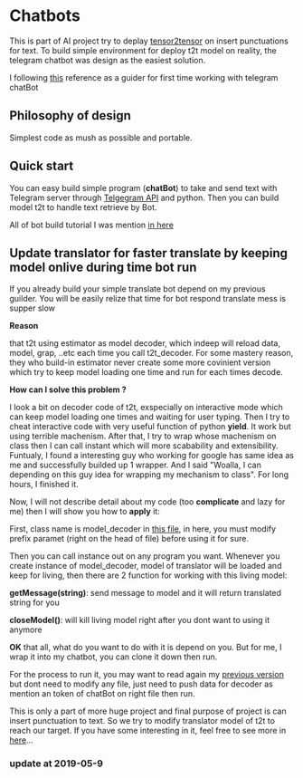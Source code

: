 # Chatbots
This is part of AI project try to deplay [tensor2tensor](https://github.com/tensorflow/tensor2tensor) on insert punctuations for text. To build simple environment for deploy t2t model on reality, the telegram chatbot was design as the easiest solution.

I following [this](https://chatbotslife.com/your-first-chatbot-using-telegram-and-python-part-1-796894016ba8) reference as a guider for first time working with telegram chatBot

## Philosophy of design
Simplest code as mush as possible and portable.

## Quick start 
You can easy build simple program (**chatBot**) to take and send text with Telegram server through [Telgegram API](https://core.telegram.org/) and python. Then you can build model t2t to handle text retrieve by Bot.

All of bot build tutorial I was mention [in here](https://github.com/larycoder/chatbots/blob/master/README.md)

## Update translator for faster translate by keeping model onlive during time bot run
If you already build your simple translate bot depend on my previous guilder. You will be easily relize that time for bot respond translate mess is supper slow

**Reason**

that t2t using estimator as model decoder, which indeep will reload data, model, grap, ..etc each time you call t2t_decoder. For some mastery reason, they who build-in estimator never create some more covinient version which try to keep model loading one time and run for each times decode. 

**How can I solve this problem ?**

I look a bit on decoder code of t2t, exspecially on interactive mode which can keep model loading one times and waiting for user typing. Then I try to cheat interactive code with very useful function of python **yield**. It work but using terrible machenism. After that, I try to wrap whose machenism on class then I can call instant which will more scabability and extensibility. Funtualy, I found a interesting guy who working for google has same idea as me and successfully builded up 1 wrapper. And I said "Woalla, I can depending on this guy idea for wrapping my mechanism to class". For long hours, I finished it.

Now, I will not describe detail about my code (too **complicate** and lazy for me) then I will show you how to **apply** it: 

First, class name is model_decoder in [this file](https://github.com/larycoder/chatbots/blob/decode_Server/decode_server.py), in here, you must modify prefix paramet (right on the head of file) before using it for sure.

Then you can call instance out on any program you want. Whenever you create instance of model_decoder, model of translator will be loaded and keep for living, then there are 2 function for working with this living model:

**getMessage(string)**: send message to model and it will return translated string for you

**closeModel()**: will kill living model right after you dont want to using it anymore

**OK** that all, what do you want to do with it is depend on you. But for me, I wrap it into my chatbot, you can clone it down then run.

For the process to run it, you may want to read again my [previous version](https://github.com/larycoder/chatbots/blob/master/README.md) but dont need to modify any file, just need to push data for decoder as mention an token of chatBot on right file then run.

This is only a part of more huge project and final purpose of project is can insert punctuation to text. So we try to modify translator model of t2t to reach our target. If you have some interesting in it, feel free to see more in [here](https://github.com/linhhonblade/try-tensor2tensor/tree/master/custom_data)...





### update at 2019-05-9
